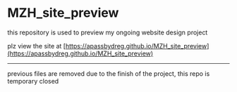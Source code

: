 # MZH_site_preview

this repository is used to preview my ongoing website design project

plz view the site at [https://apassbydreg.github.io/MZH_site_preview](https://apassbydreg.github.io/MZH_site_preview)

---

previous files are removed due to the finish of the project, this repo is temporary closed
